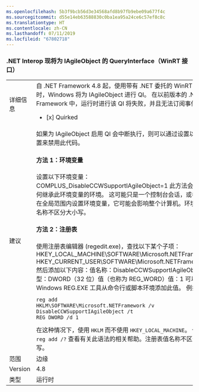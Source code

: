 ```yaml
---
ms.openlocfilehash: 5b3f9bcb56d3e34568afd8b97fb9ebe09a677f4c
ms.sourcegitcommit: d55e14eb63588830c0ba1ea95a24ce6c57ef8c8c
ms.translationtype: HT
ms.contentlocale: zh-CN
ms.lasthandoff: 07/11/2019
ms.locfileid: "67802718"
---
```

### <a name="net-interop-will-now-queryinterface-for-iagileobject-a-winrt-interface"></a>.NET Interop 现将为 IAgileObject 的 QueryInterface（WinRT 接口）

|   |   |
|---|---|
|详细信息|自 .NET Framework 4.8 起，使用带有 .NET 委托的 WinRT 事件时，Windows 将为 IAgileObject 进行 QI。  在以前版本的 .NET Framework 中，运行时进行该 QI 将失败，并且无法订阅事件。<ul><li>[x] Quirked</li></ul>|
|建议|如果为 IAgileObject 启用 QI 会中断执行，则可以通过设置以下配置来禁用此代码。 <h4>方法 1：环境变量</h4> 设置以下环境变量：COMPLUS_DisableCCWSupportIAgileObject=1 此方法会影响任何继承此环境变量的环境。 这可能只是一个控制台会话，或者如果在全局范围内设置环境变量，它可能会影响整个计算机。环境变量名称不区分大小写。 <h4>方法 2：注册表</h4> 使用注册表编辑器 (regedit.exe)，查找以下某个子项：HKEY_LOCAL_MACHINE\SOFTWARE\Microsoft.NETFramework HKEY_CURRENT_USER\SOFTWARE\Microsoft.NETFramework 然后添加以下内容：值名称：DisableCCWSupportIAgileObject 类型：DWORD（32 位）值（也称为 REG_WORD）值：1 可以使用 Windows REG.EXE 工具从命令行或脚本环境添加此值。 例如:<pre><code class="lang-console">reg add HKLM\SOFTWARE\Microsoft\.NETFramework /v DisableCCWSupportIAgileObject /t REG_DWORD /d 1&#13;&#10;</code></pre>在这种情况下，使用 <code>HKLM</code> 而不使用 <code>HKEY_LOCAL_MACHINE</code>。 使用 <code>reg add /?</code> 查看有关此语法的相关帮助。注册表值名称不区分大小写。|
|范围|边缘|
|Version|4.8|
|类型|运行时|

